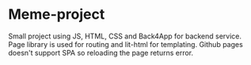 # Meme-project
Small project using JS, HTML, CSS and Back4App for backend service.
Page library is used for routing and lit-html for templating.
Github pages doesn't support SPA so reloading the page returns error.
